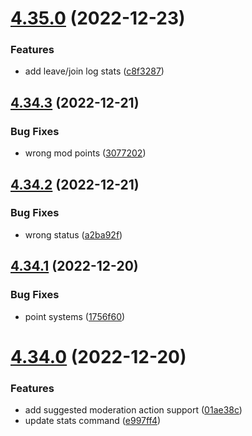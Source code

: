 # [4.35.0](https://github.com/onesoft-sudo/sudobot/compare/v4.34.3...v4.35.0) (2022-12-23)


### Features

* add leave/join log stats ([c8f3287](https://github.com/onesoft-sudo/sudobot/commit/c8f3287530b6588bfbc49aa68e51c10750fce1a6))



## [4.34.3](https://github.com/onesoft-sudo/sudobot/compare/v4.34.2...v4.34.3) (2022-12-21)


### Bug Fixes

* wrong mod points ([3077202](https://github.com/onesoft-sudo/sudobot/commit/3077202b05b071df2dcedcb83a235455863430d6))



## [4.34.2](https://github.com/onesoft-sudo/sudobot/compare/v4.34.1...v4.34.2) (2022-12-21)


### Bug Fixes

* wrong status ([a2ba92f](https://github.com/onesoft-sudo/sudobot/commit/a2ba92f9b472d9d86955737a9647dea687e2b6a2))



## [4.34.1](https://github.com/onesoft-sudo/sudobot/compare/v4.34.0...v4.34.1) (2022-12-20)


### Bug Fixes

* point systems ([1756f60](https://github.com/onesoft-sudo/sudobot/commit/1756f600b8f4993ed7c96af6d9632cff102640bc))



# [4.34.0](https://github.com/onesoft-sudo/sudobot/compare/v4.33.0...v4.34.0) (2022-12-20)


### Features

* add suggested moderation action support ([01ae38c](https://github.com/onesoft-sudo/sudobot/commit/01ae38c49be241ac342f708eb5cef31ea4ebaf84))
* update stats command ([e997ff4](https://github.com/onesoft-sudo/sudobot/commit/e997ff4ac779da28143236053a7c5e97a336a403))



